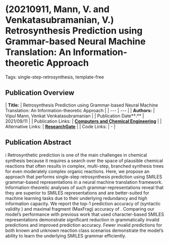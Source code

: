 # (20210911, Mann, V. and Venkatasubramanian, V.) Retrosynthesis Prediction using Grammar-based Neural Machine Translation: An Information-theoretic Approach

Tags: single-step-retrosynthesis, template-free

## Publication Overview

| **Title:**  | Retrosynthesis Prediction using Grammar-based Neural Machine Translation: An
Information-theoretic Approach |
| --- | --- |
| **Authors:**  | Vipul Mann, Venkat Venkatasubramanian |
| Publication Date**:**  | 2021/09/11 |
| Publication Links: | [**Computers and Chemical Engineering**](https://www.sciencedirect.com/science/article/pii/S0098135421003112) |
| Alternative Links: | [**ResearchGate**](https://www.researchgate.net/publication/354525382_Retrosynthesis_Prediction_using_Grammar-based_Neural_Machine_Translation_An_Information-Theoretic_Approach) |
| Code Links: | - |

## Publication Abstract

<aside>
ℹ️ Retrosynthetic prediction is one of the main challenges in chemical synthesis because it requires a search over the space of plausible chemical reactions that often results in complex, multi-step, branched synthesis trees for even moderately complex organic reactions. Here, we propose an approach that performs single-step retrosynthesis prediction using SMILES grammar-based representations in a neural machine translation framework. Information-theoretic analyses of such grammar-representations reveal that they are superior to SMILES representations and are better-suited for machine learning tasks due to their underlying redundancy and high information capacity. We report the top-1 prediction accuracy of (syntactic validity ) and maximal fragment (MaxFrag) accuracy of . Comparing our model’s performance with previous work that used character-based SMILES representations demonstrate significant reduction in grammatically invalid predictions and improved prediction accuracy. Fewer invalid predictions for both known and unknown reaction class scenarios demonstrate the model’s ability to learn the underlying SMILES grammar efficiently.

</aside>